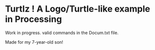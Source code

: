 # Turtlz ! A Logo/Turtle-like example in Processing

Work in progress. valid commands in the Docum.txt file.

Made for my 7-year-old son!

